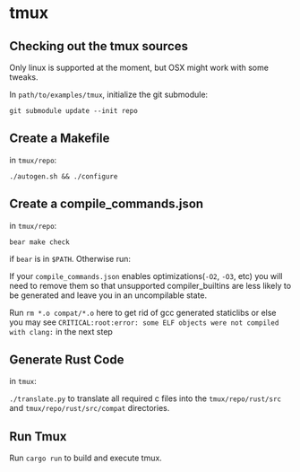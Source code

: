 # tmux

## Checking out the tmux sources

Only linux is supported at the moment, but OSX might work with some tweaks.

In `path/to/examples/tmux`, initialize the git submodule:

`git submodule update --init repo`

## Create a Makefile

in `tmux/repo`:

`./autogen.sh && ./configure`

## Create a compile_commands.json

in `tmux/repo`:

`bear make check`

if `bear` is in `$PATH`. Otherwise run:

If your `compile_commands.json` enables optimizations(`-O2`, `-O3`, etc) you will need to remove them so that unsupported compiler_builtins are less likely to be generated and leave you in an uncompilable state.

Run `rm *.o compat/*.o` here to get rid of gcc generated staticlibs or else you may see `CRITICAL:root:error: some ELF objects were not compiled with clang:` in the next step

## Generate Rust Code

in `tmux`:

`./translate.py` to translate all required c files into the `tmux/repo/rust/src` and `tmux/repo/rust/src/compat` directories.

## Run Tmux

Run `cargo run` to build and execute tmux.
